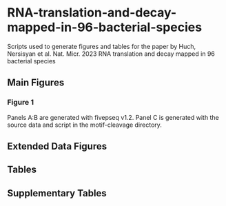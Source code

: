 # RNA-translation-and-decay-mapped-in-96-bacterial-species
Scripts used to generate figures and tables for the paper by Huch, Nersisyan et al. Nat. Micr. 2023 RNA  translation and decay mapped in 96 bacterial species

## Main Figures
### Figure 1
Panels A:B are generated with fivepseq v1.2. 
Panel C is generated with the source data and script in the motif-cleavage directory. 

## Extended Data Figures
## Tables
## Supplementary Tables
